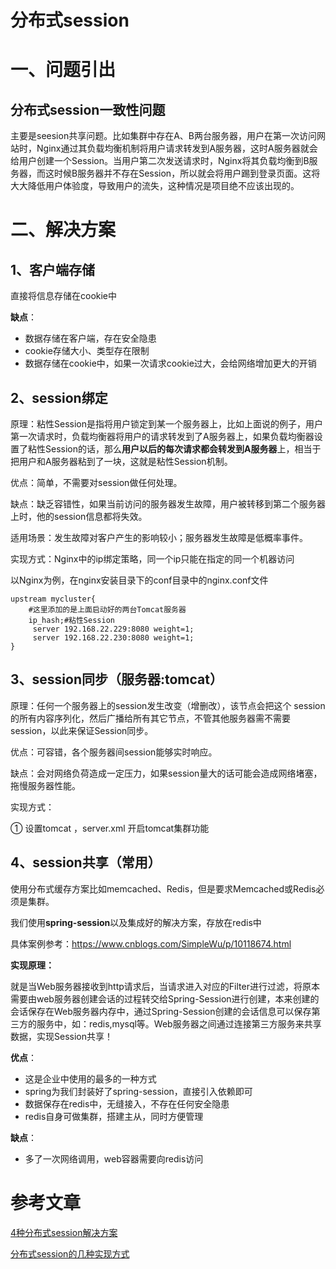 # 分布式session

# 一、问题引出

##  分布式session一致性问题

主要是seesion共享问题。比如集群中存在A、B两台服务器，用户在第一次访问网站时，Nginx通过其负载均衡机制将用户请求转发到A服务器，这时A服务器就会给用户创建一个Session。当用户第二次发送请求时，Nginx将其负载均衡到B服务器，而这时候B服务器并不存在Session，所以就会将用户踢到登录页面。这将大大降低用户体验度，导致用户的流失，这种情况是项目绝不应该出现的。



# 二、解决方案

## 1、客户端存储

直接将信息存储在cookie中

**缺点**：

- 数据存储在客户端，存在安全隐患
- cookie存储大小、类型存在限制
- 数据存储在cookie中，如果一次请求cookie过大，会给网络增加更大的开销



## 2、session绑定

原理：粘性Session是指将用户锁定到某一个服务器上，比如上面说的例子，用户第一次请求时，负载均衡器将用户的请求转发到了A服务器上，如果负载均衡器设置了粘性Session的话，那么**用户以后的每次请求都会转发到A服务器**上，相当于把用户和A服务器粘到了一块，这就是粘性Session机制。

优点：简单，不需要对session做任何处理。

缺点：缺乏容错性，如果当前访问的服务器发生故障，用户被转移到第二个服务器上时，他的session信息都将失效。

适用场景：发生故障对客户产生的影响较小；服务器发生故障是低概率事件。

实现方式：Nginx中的ip绑定策略，同一个ip只能在指定的同一个机器访问

以Nginx为例，在nginx安装目录下的conf目录中的nginx.conf文件

```
upstream mycluster{
    #这里添加的是上面启动好的两台Tomcat服务器
    ip_hash;#粘性Session
     server 192.168.22.229:8080 weight=1;
     server 192.168.22.230:8080 weight=1;
}
```



## 3、session同步（服务器:tomcat）

原理：任何一个服务器上的session发生改变（增删改），该节点会把这个 session的所有内容序列化，然后广播给所有其它节点，不管其他服务器需不需要session，以此来保证Session同步。

优点：可容错，各个服务器间session能够实时响应。

缺点：会对网络负荷造成一定压力，如果session量大的话可能会造成网络堵塞，拖慢服务器性能。

实现方式：

① 设置tomcat ，server.xml 开启tomcat集群功能 <distributable/>



## 4、session共享（常用）

使用分布式缓存方案比如memcached、Redis，但是要求Memcached或Redis必须是集群。

我们使用**spring-session**以及集成好的解决方案，存放在redis中

具体案例参考：https://www.cnblogs.com/SimpleWu/p/10118674.html

**实现原理：**

就是当Web服务器接收到http请求后，当请求进入对应的Filter进行过滤，将原本需要由web服务器创建会话的过程转交给Spring-Session进行创建，本来创建的会话保存在Web服务器内存中，通过Spring-Session创建的会话信息可以保存第三方的服务中，如：redis,mysql等。Web服务器之间通过连接第三方服务来共享数据，实现Session共享！

**优点**：

- 这是企业中使用的最多的一种方式
- spring为我们封装好了spring-session，直接引入依赖即可
- 数据保存在redis中，无缝接入，不存在任何安全隐患
- redis自身可做集群，搭建主从，同时方便管理

**缺点**：

- 多了一次网络调用，web容器需要向redis访问







# 参考文章

[4种分布式session解决方案](https://blog.csdn.net/qq_35620501/article/details/95047642)

[分布式session的几种实现方式](https://www.cnblogs.com/daofaziran/p/10933221.html)











